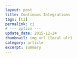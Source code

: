 ```yaml
---
layout: post
title: Continuos Integrations
tags: [CI]
permalink: ci
# --- option ---
update_date: 2015-12-24
thumbnail: img_url (local ulr)
category: article
excerpt: summary
---
```


<!-- more -->
